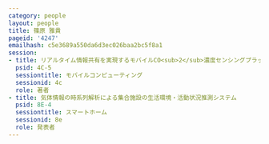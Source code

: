 ```yaml
---
category: people
layout: people
title: 篠原 雅貴
pageid: '4247'
emailhash: c5e3689a550da6d3ec026baa2bc5f8a1
session:
- title: リアルタイム情報共有を実現するモバイルCO<sub>2</sub>濃度センシングプラットフォーム
  psid: 4C-5
  sessiontitle: モバイルコンピューティング
  sessionid: 4c
  role: 著者
- title: 気体情報の時系列解析による集合施設の生活環境・活動状況推測システム
  psid: 8E-4
  sessiontitle: スマートホーム
  sessionid: 8e
  role: 発表者
---
```

